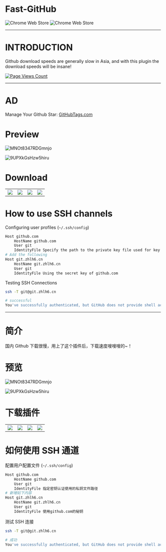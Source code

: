 # Fast-GitHub

![Chrome Web Store](https://img.shields.io/chrome-web-store/v/mfnkflidjnladnkldfonnaicljppahpg?style=for-the-badge)
![Chrome Web Store](https://img.shields.io/chrome-web-store/users/mfnkflidjnladnkldfonnaicljppahpg?style=for-the-badge)

---

# INTRODUCTION

Github download speeds are generally slow in Asia, and with this plugin the download speeds will be insane!

[![Page Views Count](https://badges.toozhao.com/badges/01EH1R0YMQANV1ACQXTEBK7JCN/green.svg)](https://badges.toozhao.com/badges/01EH1R0YMQANV1ACQXTEBK7JCN/green.svg "Get your own page views count badge on badges.toozhao.com")

---

# AD

Manage Your Github Star: [GitHubTags.com](https://githubtags.com)

# Preview

![MNOt8347RDGmnjo](https://i.loli.net/2021/04/23/MNOt8347RDGmnjo.png)

![9UPXkGsHzw5hiru](https://i.loli.net/2021/04/23/9UPXkGsHzw5hiru.png)

# Download

<table>
<tbody>
<tr>
<td>
<a href="https://chrome.google.com/webstore/detail/github%E5%8A%A0%E9%80%9F/mfnkflidjnladnkldfonnaicljppahpg" target="_blank">
        <img src="https://i.loli.net/2021/04/23/IqpU7COKQvzrcyG.png" />
      </a>
</td>
<td><a href="https://apps.apple.com/cn/app/fastgithub/id1564025982?mt=12" target="_blank">
        <img src="https://i.loli.net/2021/04/23/SKsywoGWg1HvEja.png" />
      </a></td>
<td>
<a href="https://microsoftedge.microsoft.com/addons/detail/github%E5%8A%A0%E9%80%9F/alhnbdjjbokpmilgemopoomnldpejihb" target="_blank">
        <img src="https://i.loli.net/2021/04/23/EnS3eDi4I86Yv2N.png" />
      </a>
</td>
<td><a href="https://addons.mozilla.org/en-US/firefox/addon/fastgithub/" target="_blank">
        <img src="https://i.loli.net/2021/04/23/4wGaRTisEdcBnIt.png" />
      </a></td>
</tr>
</tbody>
</table>


# How to use SSH channels

Configuring user profiles (`~/.ssh/config`)

```bash
Host github.com
	HostName github.com
	User git
	IdentityFile Specify the path to the private key file used for key authentication
# Add the following
Host git.zhlh6.cn
	HostName git.zhlh6.cn
	User git
	IdentityFile Using the secret key of github.com
```

Testing SSH Connections

```bash
ssh -T git@git.zhlh6.cn

# successful
You've successfully authenticated, but GitHub does not provide shell access
```

---

# 简介

国内 Github 下载很慢，用上了这个插件后，下载速度嗖嗖嗖的~！

# 预览

![MNOt8347RDGmnjo](https://i.loli.net/2021/04/23/MNOt8347RDGmnjo.png)

![9UPXkGsHzw5hiru](https://i.loli.net/2021/04/23/9UPXkGsHzw5hiru.png)

# 下载插件

<table>
<tbody>
<tr>
<td>
<a href="https://chrome.google.com/webstore/detail/github%E5%8A%A0%E9%80%9F/mfnkflidjnladnkldfonnaicljppahpg" target="_blank">
        <img src="https://i.loli.net/2021/04/23/IqpU7COKQvzrcyG.png" />
      </a>
</td>
<td><a href="https://apps.apple.com/cn/app/fastgithub/id1564025982?mt=12" target="_blank">
        <img src="https://i.loli.net/2021/04/23/SKsywoGWg1HvEja.png" />
      </a></td>
<td>
<a href="https://microsoftedge.microsoft.com/addons/detail/github%E5%8A%A0%E9%80%9F/alhnbdjjbokpmilgemopoomnldpejihb" target="_blank">
        <img src="https://i.loli.net/2021/04/23/EnS3eDi4I86Yv2N.png" />
      </a>
</td>
<td><a href="https://addons.mozilla.org/en-US/firefox/addon/fastgithub/" target="_blank">
        <img src="https://i.loli.net/2021/04/23/4wGaRTisEdcBnIt.png" />
      </a></td>
</tr>
</tbody>
</table>


# 如何使用 SSH 通道

配置用户配置文件 (`~/.ssh/config`)

```bash
Host github.com
	HostName github.com
	User git
	IdentityFile 指定密钥认证使用的私钥文件路径
# 新增如下内容
Host git.zhlh6.cn
	HostName git.zhlh6.cn
	User git
	IdentityFile 使用github.com的秘钥
```

测试 SSH 连接

```bash
ssh -T git@git.zhlh6.cn

# 成功
You've successfully authenticated, but GitHub does not provide shell access
```
